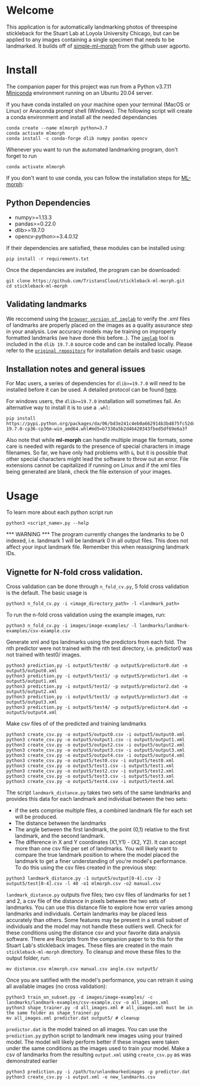 # Welcome

This application is for automatically landmarking photos of threespine stickleback for the Stuart Lab at Loyola University Chicago, but can be applied to any images containing a single specimen that needs to be landmarked. It builds off of [simple-ml-morph](https://github.com/agporto/simple-ml-morph) from the github user agporto.

# Install

The companion paper for this project was run from a Python v3.7.11 [Miniconda](https://docs.conda.io/en/latest/miniconda.html) environment running on an Ubuntu 20.04 server.
  
If you have conda installed on your machine open your terminal (MacOS or Linux) or Anaconda prompt shell (Windows). The following script will create a conda environment and install all the needed dependancies
```
conda create --name mlmorph python=3.7
conda activate mlmorph
conda install -c conda-forge dlib numpy pandas opencv
```
Whenever you want to run the automated landmarking program, don't forget to run 
```
conda activate mlmorph
```

If you don't want to use conda, you can follow the installation steps for [ML-morph](https://github.com/agporto/ml-morph):

## Python Dependencies

- numpy>=1.13.3
- pandas>=0.22.0
- dlib>=19.7.0
- opencv-python>=3.4.0.12

If their dependencies are satisfied, these modules can be installed using:
```
pip install -r requirements.txt
```

Once the dependancies are installed, the program can be downloaded:
```
git clone https://github.com/TristansCloud/stickleback-ml-morph.git
cd stickleback-ml-morph
```

## Validating landmarks

We reccomend using the [`browser version of imglab`](https://imglab.in/) to verify the .xml files of landmarks are properly placed on the images as a quality assurance step in your analysis. Low accuracy models may be training on improperly formatted landmarks (we have done this before..). The [`imglab`](https://github.com/davisking/dlib/tree/master/tools/imglab) tool is included in the `dlib 19.7.0` source code and can be installed locally. 
Please refer to the [`original repository`](https://github.com/davisking/dlib/tree/master/tools/imglab) for installation details and basic usage.

## Installation notes and general issues
For Mac users, a series of dependencies for `dlib>=19.7.0` will need to be installed before it can be used. A detailed protocol can be found [here](https://medium.com/@210/install-dlib-on-mac-ff9f4d03ad8).

For windows users, the `dlib>=19.7.0` installation will sometimes fail. An alternative way to install it is to use a `.whl`:
    
    pip install https://pypi.python.org/packages/da/06/bd3e241c4eb0a662914b3b4875fc52dd176a9db0d4a2c915ac2ad8800e9e/dlib-19.7.0-cp36-cp36m-win_amd64.whl#md5=b7330a5b2d46420343fbed5df69e6a3f
    
Also note that while **ml-morph** can handle multiple image file formats, some care is needed with regards to the presence of special characters in image filenames. So far, we have only had problems with `&`, but it is possible that other special characters might lead the software to throw out an error. File extensions cannot be capitalized if running on Linux and if the xml files being generated are blank, check the file extension of your images.


# Usage

To learn more about each python script run
```
python3 <script_name>.py --help
```
*** WARNING *** The program currently changes the landmarks to be 0 indexed, i.e. landmark 1 will be landmark 0 in all output files. This does not affect your input landmark file. Remember this when reassigning landmark IDs.

## Vignette for N-fold cross validation.
Cross validation can be done through `n_fold_cv.py`, 5 fold cross validation is the default. The basic usage is
```
python3 n_fold_cv.py -i <image_directory_path> -l <landmark_path>
```
To run the n-fold cross validation using the example images, run:
```
python3 n_fold_cv.py -i images/image-examples/ -l landmarks/landmark-examples/csv-example.csv
```
  
Generate xml and tps landmarks using the predictors from each fold. The nth predictor were not trained with the nth test directory, i.e. predictor0 was not trained with test0/ images.
```
python3 prediction.py -i output5/test0/ -p output5/predictor0.dat -o output5/output0.xml
python3 prediction.py -i output5/test1/ -p output5/predictor1.dat -o output5/output1.xml
python3 prediction.py -i output5/test2/ -p output5/predictor2.dat -o output5/output2.xml
python3 prediction.py -i output5/test3/ -p output5/predictor3.dat -o output5/output3.xml
python3 prediction.py -i output5/test4/ -p output5/predictor4.dat -o output5/output4.xml
```
Make csv files of of the predicted and training landmarks
```
python3 create_csv.py -o output5/output0.csv -i output5/output0.xml
python3 create_csv.py -o output5/output1.csv -i output5/output1.xml
python3 create_csv.py -o output5/output2.csv -i output5/output2.xml
python3 create_csv.py -o output5/output3.csv -i output5/output3.xml
python3 create_csv.py -o output5/output4.csv -i output5/output4.xml
python3 create_csv.py -o output5/test0.csv -i output5/test0.xml
python3 create_csv.py -o output5/test1.csv -i output5/test1.xml
python3 create_csv.py -o output5/test2.csv -i output5/test2.xml
python3 create_csv.py -o output5/test3.csv -i output5/test3.xml
python3 create_csv.py -o output5/test4.csv -i output5/test4.xml
```
The script `landmark_distance.py` takes two sets of the same landmarks and provides this data for each landmark and individual between the two sets:
- if the sets comprise multiple files, a combined landmark file for each set will be produced.
- The distance between the landmarks
- The angle between the first landmark, the point (0,1) relative to the first landmark, and the second landmark.
- The difference in X and Y coordinates (X1,Y1) - (X2, Y2).
It can accept more than one csv file per set of landmarks. You will likely want to compare the true landmark position to where the model placed the landmark to get a finer understanding of you're model's performance. To do this using the csv files created in the previous step:
```
python3 landmark_distance.py -1 output5/output[0-4].csv -2 output5/test[0-4].csv -l 40 -o1 mlmorph.csv -o2 manual.csv
```
<!-- For the manually relandmarked points
```
python3 landmark_distance.py -1 output5/manual.csv -2 30_relandmarked_ml_format.csv -l 40 -a 30_relm_angle.csv -d 30_relm_distance.csv
``` -->

`landmark_distance.py` outputs five files; two csv files of landmarks for set 1 and 2, a csv file of the distance in pixels between the two sets of landmarks. You can use this distance file to explore how error varies among landmarks and individuals. Certain landmarks may be placed less accurately than others. Some features may be present in a small subset of individuals and the model may not handle these outliers well. Check for these conditions using the distance csv and your favorite data analysis software. There are Rscripts from the companion paper to to this for the Stuart Lab's stickleback images. These files are created in the main `stickleback-ml-morph` directory. To cleanup and move these files to the output folder, run:
```
mv distance.csv mlmorph.csv manual.csv angle.csv output5/
```
Once you are satified with the model's performance, you can retrain it using all available images (no cross validation):
```
python3 train_on_subset.py -d images/image-examples/ -c landmarks/landmark-examples/csv-example.csv -o all_images.xml
python3 shape_trainer.py -d all_images.xml # all_images.xml must be in the same folder as shape_trainer.py
mv all_images.xml predictor.dat output5/ # cleanup
```
`predictor.dat` is the model trained on all images. You can use the `prediction.py` python script to landmark new images using your trained model. The model will likely perform better if these images were taken under the same conditions as the images used to train your model. Make a csv of landmarks from the resulting `output.xml` using `create_csv.py` as was demonstrated earlier
```
python3 prediction.py -i /path/to/unlandmarkedimages -p predictor.dat
python3 create_csv.py -i output.xml -o new_landmarks.csv
```